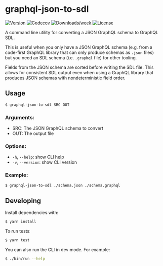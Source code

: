 # graphql-json-to-sdl

[![Version](https://img.shields.io/npm/v/graphql-json-to-sdl.svg)](https://npmjs.org/package/graphql-json-to-sdl)
[![Codecov](https://codecov.io/gh/CDThomas/graphql-json-to-sdl/branch/master/graph/badge.svg)](https://codecov.io/gh/CDThomas/graphql-json-to-sdl)
[![Downloads/week](https://img.shields.io/npm/dw/graphql-json-to-sdl.svg)](https://npmjs.org/package/graphql-json-to-sdl)
[![License](https://img.shields.io/npm/l/graphql-json-to-sdl.svg)](https://github.com/CDThomas/graphql-json-to-sdl/blob/master/package.json)

A command line utility for converting a JSON GraphQL schema to GraphQL SDL.

This is useful when you only have a JSON GraphQL schema (e.g. from a code-first GraphQL library that can only produce schemas as `.json` files) but you need an SDL schema (i.e. `.graphql` file) for other tooling.

Fields from the JSON schema are sorted before writing the SDL file. This allows for consistent SDL output even when using a GraphQL library that produces JSON schemas with nondeterministic field order.

## Usage

```bash
$ graphql-json-to-sdl SRC OUT
```

### Arguments:

- SRC: The JSON GraphQL schema to convert
- OUT: The output file

### Options:

- `-h`, `--help`: show CLI help
- `-v`, `--version`: show CLI version

### Example:

```bash
$ graphql-json-to-sdl ./schema.json ./schema.graphql
```

## Developing

Install dependencies with:
```sh
$ yarn install
```

To run tests:
```sh
$ yarn test
```

You can also run the CLI in dev mode. For example:
```sh
$ ./bin/run --help
```
